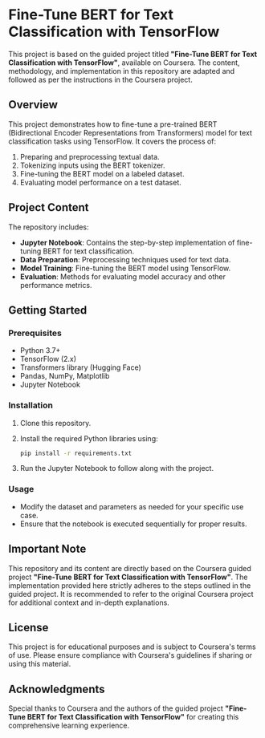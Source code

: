 # Fine-Tune BERT for Text Classification with TensorFlow

This project is based on the guided project titled **"Fine-Tune BERT for Text Classification with TensorFlow"**, available on Coursera. The content, methodology, and implementation in this repository are adapted and followed as per the instructions in the Coursera project.

## Overview
This project demonstrates how to fine-tune a pre-trained BERT (Bidirectional Encoder Representations from Transformers) model for text classification tasks using TensorFlow. It covers the process of:

1. Preparing and preprocessing textual data.
2. Tokenizing inputs using the BERT tokenizer.
3. Fine-tuning the BERT model on a labeled dataset.
4. Evaluating model performance on a test dataset.

## Project Content
The repository includes:

- **Jupyter Notebook**: Contains the step-by-step implementation of fine-tuning BERT for text classification.
- **Data Preparation**: Preprocessing techniques used for text data.
- **Model Training**: Fine-tuning the BERT model using TensorFlow.
- **Evaluation**: Methods for evaluating model accuracy and other performance metrics.

## Getting Started

### Prerequisites

- Python 3.7+
- TensorFlow (2.x)
- Transformers library (Hugging Face)
- Pandas, NumPy, Matplotlib
- Jupyter Notebook

### Installation

1. Clone this repository.
2. Install the required Python libraries using:

   ```bash
   pip install -r requirements.txt
   ```

3. Run the Jupyter Notebook to follow along with the project.

### Usage

- Modify the dataset and parameters as needed for your specific use case.
- Ensure that the notebook is executed sequentially for proper results.

## Important Note
This repository and its content are directly based on the Coursera guided project **"Fine-Tune BERT for Text Classification with TensorFlow"**. The implementation provided here strictly adheres to the steps outlined in the guided project. It is recommended to refer to the original Coursera project for additional context and in-depth explanations.

## License
This project is for educational purposes and is subject to Coursera's terms of use. Please ensure compliance with Coursera's guidelines if sharing or using this material.

## Acknowledgments
Special thanks to Coursera and the authors of the guided project **"Fine-Tune BERT for Text Classification with TensorFlow"** for creating this comprehensive learning experience.

